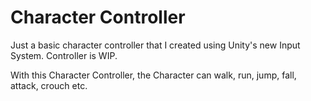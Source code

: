 # Character Controller

Just a basic character controller that I created using Unity's new Input System. Controller is WIP.

With this Character Controller, the Character can walk, run, jump, fall, attack, crouch etc.
